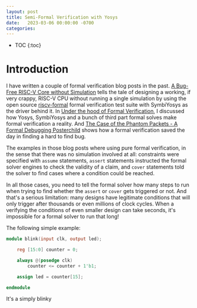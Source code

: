 ```yaml
---
layout: post
title: Semi-Formal Verification with Yosys
date:   2023-03-06 00:00:00 -0700
categories:
---
```


* TOC
{:toc}


# Introduction 

I have written a couple of formal verification blog posts in the past.
[A Bug-Free RISC-V Core without Simulation](/risc-v/2018/11/19/A-Bug-Free-RISC-V-Core-without-Simulation.html)
tells the tale of designing a working, if very crappy, RISC-V CPU without running a single
simulation by using the open source [riscv-formal](...) formal verification test suite with SymbiYosys
as the driver behind it.  In [Under the hood of Formal Verification](/rtl/2019/01/04/Under-the-Hood-of-Formal-Verification.html),
I discussed how Yosys, SymbiYosys and a bunch of third part formal solves make formal
verification a reality. And 
[The Case of the Phantom Packets - A Formal Debugging Posterchild](/2019/12/14/A-Formal-Debugging-Posterchild.html)
shows how a formal verification saved the day in finding a hard to find bug.

The examples in those blog posts where using pure formal verification, in the sense that
there was no simulation involved at all: constraints were specified with `assume` statements, 
`assert` statements instructed the formal solver engines to check the validity of a claim,
and `cover` statements told the solver to find cases where a condition could be reached.

In all those cases, you need to tell the formal solver how many steps to run when trying to find
whether the `assert` or `cover` gets triggered or not. And that's a serious limitation: many designs
have legitimate conditions that will only trigger after thousands or even millions of clock cycles.
When a verifying the conditions of even smaller design can take seconds, it's impossible for a formal 
solver to run that long!

The following simple example:

```verilog
module blink(input clk, output led);

    reg [15:0] counter = 0;

    always @(posedge clk) 
        counter <= counter + 1'b1;

    assign led = counter[15];

endmodule
```

It's a simply blinky

